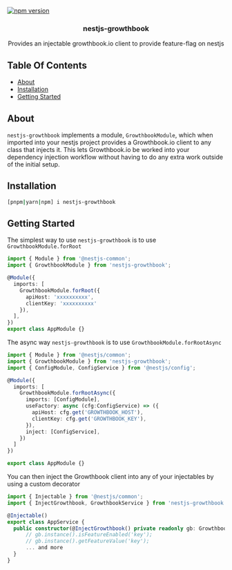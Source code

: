 [![npm version](http://img.shields.io/npm/v/nestjs-growthbook.svg?style=flat)](https://npmjs.org/package/nestjs-growthbook "View this project on npm")

<p align="center">
  <h3 align="center">
    nestjs-growthbook
  </h3>

  <p align="center">
    Provides an injectable growthbook.io client to provide feature-flag on nestjs
  </p>
</p>

## Table Of Contents

- [About](#about)
- [Installation](#installation)
- [Getting Started](#getting-started)

## About

`nestjs-growthbook` implements a module, `GrowthbookModule`, which when imported into
your nestjs project provides a Growthbook.io client to any class that injects it. This
lets Growthbook.io be worked into your dependency injection workflow without having to
do any extra work outside of the initial setup.

## Installation

```bash
[pnpm|yarn|npm] i nestjs-growthbook
```

## Getting Started

The simplest way to use `nestjs-growthbook` is to use `GrowthbookModule.forRoot`

```typescript
import { Module } from '@nestjs-common';
import { GrowthbookModule } from 'nestjs-growthbook';

@Module({
  imports: [
    GrowthbookModule.forRoot({
      apiHost: 'xxxxxxxxxx',
      clientKey: 'xxxxxxxxxx'
    }),
  ],
})
export class AppModule {}
```

The async way `nestjs-growthbook` is to use `GrowthbookModule.forRootAsync`

```typescript
import { Module } from '@nestjs/common';
import { GrowthbookModule } from 'nestjs-growthbook';
import { ConfigModule, ConfigService } from '@nestjs/config';

@Module({
  imports: [
    GrowthbookModule.forRootAsync({
      imports: [ConfigModule],
      useFactory: async (cfg:ConfigService) => ({
        apiHost: cfg.get('GROWTHBOOK_HOST'),
        clientKey: cfg.get('GROWTHBOOK_KEY'),
      }),
      inject: [ConfigService],
    })
  ]
})

export class AppModule {}
```

You can then inject the Growthbook client into any of your injectables by using a
custom decorator

```typescript
import { Injectable } from '@nestjs/common';
import { InjectGrowthbook, GrowthbookService } from 'nestjs-growthbook';

@Injectable()
export class AppService {
  public constructor(@InjectGrowthbook() private readonly gb: GrowthbookService) {
      // gb.instance().isFeatureEnabled('key');
      // gb.instance().getFeatureValue('key');
      ... and more
  }
}
```
